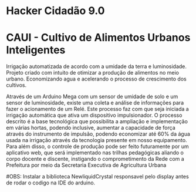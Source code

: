 # Hacker Cidadão 9.0
# CAUI - Cultivo de Alimentos Urbanos Inteligentes

Irrigação automatizada de acordo com a umidade da terra e luminosidade.
Projeto criado com intuito de otimizar a produção de alimentos no meio urbano.
Economizando agua e acelerando o processo de crescimento dos cultivos.

Através de um Arduino Mega com um sensor de umidade de solo e um sensor de luminosidade, existe uma coleta e análise de informações para fazer o acionamento de um Relé. Este processo faz com que seja iniciada a irrigação automática que ativa um dispositivo impulsionador. O processo descrito é a base tecnológica que possibilita a ampliação e implementação em várias hortas, podendo inclusive, aumentar a capacidade de força através do instrumento de impulsão, podendo economizar até 60% da água usada na irrigação através da tecnologia presente em nosso equipamento. Para além disso, o controle de produção pode ser feito futuramente por um aplicativo web, que será implementado nas trilhas pedagógicas aliando o corpo docente e discente, instigando o comprometimento da Rede com a Prefeitura por meio da Secretaria Executiva de Agricultura Urbana

#OBS:
Instalar a biblioteca NewliquidCrystal responsavel pelo display antes de rodar o codigo na IDE do arduino. 
